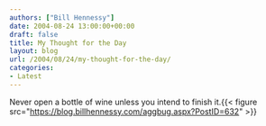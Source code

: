 ```yaml
---
authors: ["Bill Hennessy"]
date: 2004-08-24 13:00:00+00:00
draft: false
title: My Thought for the Day
layout: blog
url: /2004/08/24/my-thought-for-the-day/
categories:
- Latest
---
```


Never open a bottle of wine unless you intend to finish it.{{< figure src="https://blog.billhennessy.com/aggbug.aspx?PostID=632" >}}

